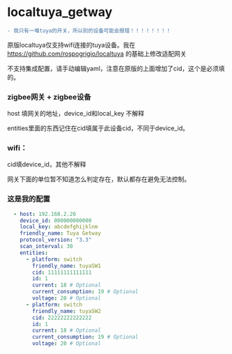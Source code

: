 # localtuya_getway

```diff
- 我只有一堆tuya的开关，所以别的设备可能会报错！！！！！！！！
```

原版localtuya仅支持wifi连接的tuya设备。我在 https://github.com/rospogrigio/localtuya 的基础上修改适配网关

不支持集成配置，请手动编辑yaml，注意在原版的上面增加了cid，这个是必须填的。

### zigbee网关 + zigbee设备
host 填网关的地址，device_id和local_key 不解释

entities里面的东西记住在cid填属于此设备cid，不同于device_id。
### wifi：
cid填device_id，其他不解释

网关下面的单位暂不知道怎么判定存在，默认都存在避免无法控制。

### 这是我的配置
```yaml
  - host: 192.168.2.26
    device_id: 000000000000
    local_key: abcdefghijklnm
    friendly_name: Tuya Getway
    protocol_version: "3.3"
    scan_interval: 30
    entities:
      - platform: switch
        friendly_name: tuyaSW1
        cid: 11111111111111
        id: 1
        current: 18 # Optional
        current_consumption: 19 # Optional
        voltage: 20 # Optional
      - platform: switch
        friendly_name: tuyaSW2
        cid: 22222222222222
        id: 1
        current: 18 # Optional
        current_consumption: 19 # Optional
        voltage: 20 # Optional
```
